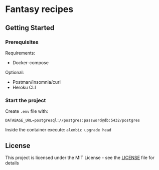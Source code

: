 # Fantasy recipes

## Getting Started
### Prerequisites
Requirements:
* Docker-compose

Optional:
* Postman/Insomnia/curl
* Heroku CLI

### Start the project
Create `.env` file with:
```dotenv
DATABASE_URL=postgresql://postgres:password@db:5432/postgres
```
Inside the container execute: `alembic upgrade head`

## License
This project is licensed under the MIT License - see the [LICENSE](LICENSE) file for details

